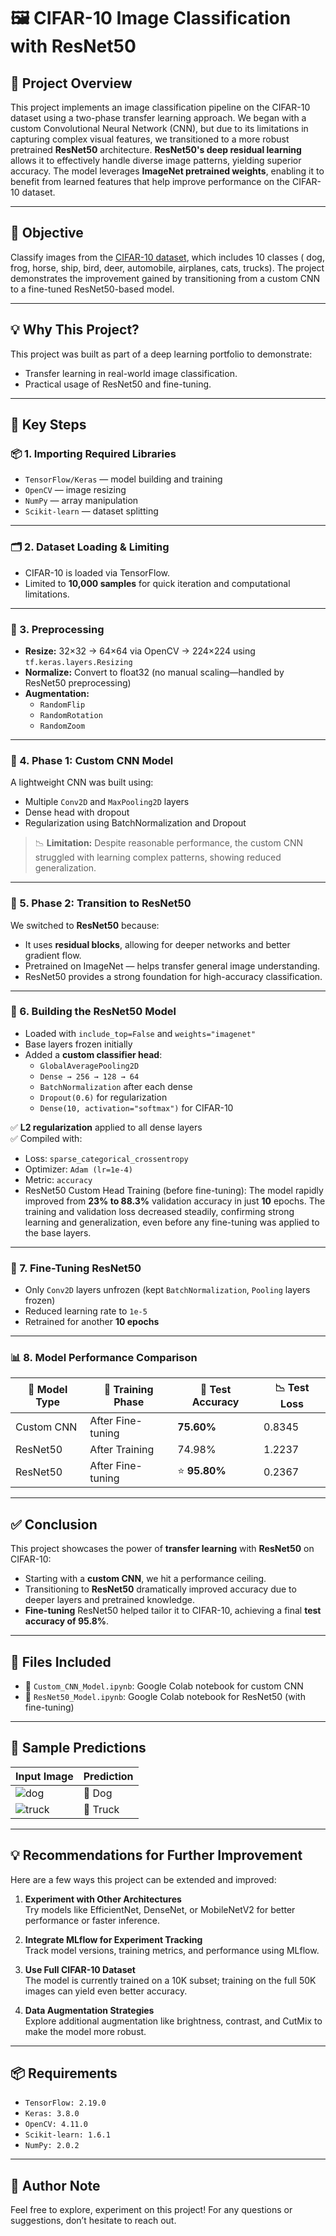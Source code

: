 # 🖼️ CIFAR-10 Image Classification with ResNet50

## 📌 Project Overview
This project implements an image classification pipeline on the CIFAR-10 dataset using a two-phase transfer learning approach. We began with a custom Convolutional Neural Network (CNN), but due to its limitations in capturing complex visual features, we transitioned to a more robust pretrained **ResNet50** architecture. **ResNet50's deep residual learning** allows it to effectively handle diverse image patterns, yielding superior accuracy. The model leverages **ImageNet pretrained weights**, enabling it to benefit from learned features that help improve performance on the CIFAR-10 dataset.


---

## 🎯 Objective
Classify images from the [CIFAR-10 dataset](https://www.cs.toronto.edu/~kriz/cifar.html), which includes 10 classes ( dog, frog, horse, ship, bird, deer, automobile, airplanes, cats, trucks). The project demonstrates the improvement gained by transitioning from a custom CNN to a fine-tuned ResNet50-based model.

---
## 💡 Why This Project?
This project was built as part of a deep learning portfolio to demonstrate:
- Transfer learning in real-world image classification.
- Practical usage of ResNet50 and fine-tuning.
---

## 🔑 Key Steps

### 📦 1. Importing Required Libraries
- `TensorFlow/Keras` — model building and training
- `OpenCV` — image resizing
- `NumPy` — array manipulation
- `Scikit-learn` — dataset splitting

---

### 🗂️ 2. Dataset Loading & Limiting
- CIFAR-10 is loaded via TensorFlow.
- Limited to **10,000 samples** for quick iteration and computational limitations.

---

### 🧼 3. Preprocessing
- **Resize:** 32×32 → 64×64 via OpenCV → 224×224 using `tf.keras.layers.Resizing`
- **Normalize:** Convert to float32 (no manual scaling—handled by ResNet50 preprocessing)
- **Augmentation:**
  - `RandomFlip`
  - `RandomRotation`
  - `RandomZoom`

---

### 🧪 4. Phase 1: Custom CNN Model
A lightweight CNN was built using:
- Multiple `Conv2D` and `MaxPooling2D` layers
- Dense head with dropout
- Regularization using BatchNormalization and Dropout

> 📉 **Limitation:** Despite reasonable performance, the custom CNN struggled with learning complex patterns, showing reduced generalization.

---

### 🚀 5. Phase 2: Transition to ResNet50
We switched to **ResNet50** because:
- It uses **residual blocks**, allowing for deeper networks and better gradient flow.
- Pretrained on ImageNet — helps transfer general image understanding.
- ResNet50 provides a strong foundation for high-accuracy classification.

---

### 🧱 6.  Building the ResNet50 Model
- Loaded with `include_top=False` and `weights="imagenet"`
- Base layers frozen initially
- Added a **custom classifier head**:
  - `GlobalAveragePooling2D`
  - `Dense → 256 → 128 → 64`
  - `BatchNormalization` after each dense
  - `Dropout(0.6)` for regularization
  - `Dense(10, activation="softmax")` for CIFAR-10

✅ **L2 regularization** applied to all dense layers  
✅ Compiled with:
- Loss: `sparse_categorical_crossentropy`
- Optimizer: `Adam (lr=1e-4)`
- Metric: `accuracy`
- ResNet50 Custom Head Training (before fine-tuning):
The model rapidly improved from **23% to 88.3%** validation accuracy in just **10** epochs. The training and validation loss decreased steadily, confirming strong learning and generalization, even before any fine-tuning was applied to the base layers.
---

### 🔁 7. Fine-Tuning ResNet50
- Only `Conv2D` layers unfrozen (kept `BatchNormalization`, `Pooling` layers frozen)
- Reduced learning rate to `1e-5`
- Retrained for another **10 epochs**

---

### 📊 8. Model Performance Comparison

| 🧠 **Model Type** | 🔄 **Training Phase**         | 🎯 **Test Accuracy** | 📉 **Test Loss** |
|-------------------|-------------------------------|----------------------|------------------|
| Custom CNN        | After Fine-tuning             | **75.60%**           | 0.8345           |
| ResNet50          | After Training                | 74.98%               | 1.2237           |
| ResNet50          | After Fine-tuning             | ⭐ **95.80%**        | 0.2367           |

---

## ✅ Conclusion
This project showcases the power of **transfer learning** with **ResNet50** on CIFAR-10:
- Starting with a **custom CNN**, we hit a performance ceiling.
- Transitioning to **ResNet50** dramatically improved accuracy due to deeper layers and pretrained knowledge.
- **Fine-tuning** ResNet50 helped tailor it to CIFAR-10, achieving a final **test accuracy of 95.8%**.

---

## 📁 Files Included
- 📓 `Custom_CNN_Model.ipynb`: Google Colab notebook for custom CNN
- 📓 `ResNet50_Model.ipynb`: Google Colab notebook for ResNet50 (with fine-tuning)

---
## 🎉 Sample Predictions

| Input Image | Prediction |
|-------------|------------|
| ![dog](images/dog.png) | 🐶 Dog |
| ![truck](images/truck.png) | 🚛 Truck |

---

## 💡 Recommendations for Further Improvement

Here are a few ways this project can be extended and improved:

1. **Experiment with Other Architectures**  
   Try models like EfficientNet, DenseNet, or MobileNetV2 for better performance or faster inference.

2. **Integrate MLflow for Experiment Tracking**  
   Track model versions, training metrics, and performance using MLflow.

2. **Use Full CIFAR-10 Dataset**  
   The model is currently trained on a 10K subset; training on the full 50K images can yield even better accuracy.

2. **Data Augmentation Strategies**  
   Explore additional augmentation like brightness, contrast, and CutMix to make the model more robust.

---

## 📦 Requirements
- `TensorFlow: 2.19.0`
- `Keras: 3.8.0`
- `OpenCV: 4.11.0`
- `Scikit-learn: 1.6.1`
- `NumPy: 2.0.2`
---

## 🧠 Author Note
Feel free to explore, experiment on this project! For any questions or suggestions, don’t hesitate to reach out.

